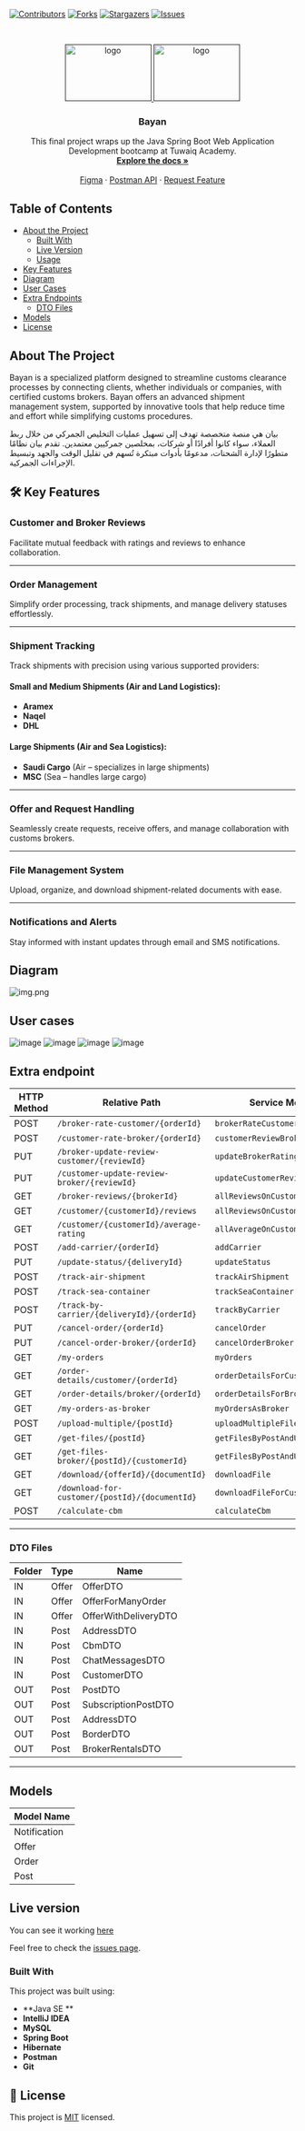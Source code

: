 <!--
*** Thanks for checking out this README Template. If you have a suggestion that would
*** make this better, please fork the repo and create a pull request or simply open
*** an issue with the tag "enhancement".
*** Thanks again! Now go create something AMAZING! :D
-->

<!-- PROJECT SHIELDS -->
<!--
*** I'm using markdown "reference style" links for readability.
*** Reference links are enclosed in brackets [ ] instead of parentheses ( ).
*** See the bottom of this document for the declaration of the reference variables
*** for contributors-url, forks-url, etc. This is an optional, concise syntax you may use.
*** https://www.markdownguide.org/basic-syntax/#reference-style-links
-->
[![Contributors][contributors-shield]][contributors-url]
[![Forks][forks-shield]][forks-url]
[![Stargazers][stars-shield]][stars-url]
[![Issues][issues-shield]][issues-url]

<!-- PROJECT LOGO -->
<br />
<p align="center">
  <a href="">
<img src="images/tuwaiq.png" alt="logo" width="152" height="100">
<img src="images/bayan.png" alt="logo" width="152" height="100">
 
</a>
 
<h3 align="center">Bayan</h3>

  <p align="center">
  This final project wraps up the Java Spring Boot Web Application Development bootcamp at Tuwaiq Academy.
 <br />
    <a href="https://github.com/salemALmotiry/Bayan"><strong>Explore the docs »</strong></a>
    <br />
    <br />
    <a href="https://www.figma.com/design/zTIO7kQz6k6514lARuOtXo/Untitled1?node-id=0-1&p=f&t=1OL4NiM8cWGly5It-0">Figma</a>
    ·
    <a href="https://documenter.getpostman.com/view/40740226/2sAYJAcwpL">Postman API</a>
    ·
    <a href="https://github.com/salemALmotiry/Bayan/issues">Request Feature</a>
  </p>


<!-- TABLE OF CONTENTS -->
## Table of Contents


* [About the Project](#about-the-project)
  * [Built With](#built-with)
  * [Live Version](#live-version)
  * [Usage](#usage)
* [Key Features](#key-features)
* [Diagram](#Diagram)
* [User Cases](#user-cases)
* [Extra Endpoints](#extra-endpoints)
  * [DTO Files](#dto-files)
* [Models](#models)
* [License](#license)

<!-- ABOUT THE PROJECT -->
## About The Project
Bayan is a specialized platform designed to streamline customs clearance processes by connecting clients, 
whether individuals or companies, with certified customs brokers. 
Bayan offers an advanced shipment management system,
supported by innovative tools that help reduce time and effort while simplifying customs procedures.

بيان هي منصة متخصصة تهدف إلى تسهيل عمليات التخليص الجمركي من خلال ربط العملاء، سواء كانوا أفرادًا أو شركات، بمخلصين جمركيين معتمدين. تقدم بيان نظامًا متطورًا لإدارة الشحنات، مدعومًا بأدوات مبتكرة تُسهم في تقليل الوقت والجهد وتبسيط الإجراءات الجمركية.



<!-- ABOUT THE PROJECT -->
## 🛠 Key Features

### **Customer and Broker Reviews**
Facilitate mutual feedback with ratings and reviews to enhance collaboration.

---

### **Order Management**
Simplify order processing, track shipments, and manage delivery statuses effortlessly.

---

### **Shipment Tracking**
Track shipments with precision using various supported providers:

#### Small and Medium Shipments (Air and Land Logistics):
- **Aramex**
- **Naqel**
- **DHL**

#### Large Shipments (Air and Sea Logistics):
- **Saudi Cargo** (Air – specializes in large shipments)
- **MSC** (Sea – handles large cargo)

---

### **Offer and Request Handling**
Seamlessly create requests, receive offers, and manage collaboration with customs brokers.

---

### **File Management System**
Upload, organize, and download shipment-related documents with ease.

---

### **Notifications and Alerts**
Stay informed with instant updates through email and SMS notifications.


## Diagram
![img.png](img.png)
<!-- LIVE VERSION -->

## User cases
![image](https://github.com/user-attachments/assets/44bb88da-2b41-4cf2-82bd-64e8a707ab90)
![image](https://github.com/user-attachments/assets/50c32047-16e0-4025-84fb-0b57b66e7916)
![image](https://github.com/user-attachments/assets/3ae585af-cfe2-4b43-a2aa-85fa439262da)
![image](https://github.com/user-attachments/assets/8eed383e-5e78-4a1d-9e8d-17e3fdf6f797)
<!-- Contributing -->


## Extra endpoint

| **HTTP Method** | **Relative Path**                                    | **Service Method**                |
|-----------------|------------------------------------------------------|-----------------------------------|
| POST            | `/broker-rate-customer/{orderId}`                    | `brokerRateCustomer`              |
| POST            | `/customer-rate-broker/{orderId}`                    | `customerReviewBroker`            |
| PUT             | `/broker-update-review-customer/{reviewId}`          | `updateBrokerRating`              |
| PUT             | `/customer-update-review-broker/{reviewId}`          | `updateCustomerReview`            |
| GET             | `/broker-reviews/{brokerId}`                         | `allReviewsOnCustomBroker`        |
| GET             | `/customer/{customerId}/reviews`                     | `allReviewsOnCustomer`            |
| GET             | `/customer/{customerId}/average-rating`              | `allAverageOnCustomer`            |
| POST            | `/add-carrier/{orderId}`                             | `addCarrier`                      |
| PUT             | `/update-status/{deliveryId}`                        | `updateStatus`                    |
| POST            | `/track-air-shipment`                                | `trackAirShipment`                |
| POST            | `/track-sea-container`                               | `trackSeaContainer`               |
| POST            | `/track-by-carrier/{deliveryId}/{orderId}`           | `trackByCarrier`                  |
| PUT             | `/cancel-order/{orderId}`                            | `cancelOrder`                     |
| PUT             | `/cancel-order-broker/{orderId}`                     | `cancelOrderBroker`               |
| GET             | `/my-orders`                                         | `myOrders`                        |
| GET             | `/order-details/customer/{orderId}`                  | `orderDetailsForCustomer`         |
| GET             | `/order-details/broker/{orderId}`                    | `orderDetailsForBroker`           |
| GET             | `/my-orders-as-broker`                               | `myOrdersAsBroker`                |
| POST            | `/upload-multiple/{postId}`                          | `uploadMultipleFiles`             |
| GET             | `/get-files/{postId}`                                | `getFilesByPostAndUser`           |
| GET             | `/get-files-broker/{postId}/{customerId}`            | `getFilesByPostAndUserForBroker`  |
| GET             | `/download/{offerId}/{documentId}`                   | `downloadFile`                    |
| GET             | `/download-for-customer/{postId}/{documentId}`        | `downloadFileForCustomer`         |
| POST            | `/calculate-cbm`                                     | `calculateCbm`                    |

---

### DTO Files

| **Folder**   | **Type**   | **Name**               |
|--------------|------------|------------------------|
| IN           | Offer      | OfferDTO              |
| IN           | Offer      | OfferForManyOrder     |
| IN           | Offer      | OfferWithDeliveryDTO  |
| IN           | Post       | AddressDTO            |
| IN           | Post       | CbmDTO                |
| IN           | Post       | ChatMessagesDTO       |
| IN           | Post       | CustomerDTO           |
| OUT          | Post       | PostDTO               |
| OUT          | Post       | SubscriptionPostDTO   |
| OUT          | Post       | AddressDTO            |
| OUT          | Post       | BorderDTO             |
| OUT          | Post       | BrokerRentalsDTO      |

---
## Models
| **Model Name**   |
|------------------|
| Notification     |
| Offer            |
| Order            |
| Post             |

## Live version

You can see it working [here](https://replit.com/@salmotiry/Bayan)



Feel free to check the [issues page](https://github.com/salemALmotiry/Bayan/issues).

### Built With
This project was built using:

- **Java SE **
- **IntelliJ IDEA**
- **MySQL**
- **Spring Boot**
- **Hibernate**
- **Postman**
- **Git**

<!-- MARKDOWN LINKS & IMAGES -->
<!-- https://www.markdownguide.org/basic-syntax/#reference-style-links -->
[contributors-shield]: https://img.shields.io/github/contributors/salemALmotiry/Bayan.svg?style=flat-square
[contributors-url]:https://github.com/salemALmotiry/Bayan/graphs/contributors
[forks-shield]: https://img.shields.io/github/forks/salemALmotiry/Bayan.svg?style=flat-square
[forks-url]: https://github.com/salemALmotiry/Bayan/network/members
[stars-shield]: https://img.shields.io/github/stars/salemALmotiry/Bayan.svg?style=flat-square
[stars-url]: https://github.com/salemALmotiry/Bayan/stargazers
[issues-shield]: https://img.shields.io/github/issues/salemALmotiry/Bayan.svg?style=flat-square
[issues-url]: https://github.com/salemALmotiry/Bayan/graphs/contributors
[product-screenshot]: images/tic-tac-toe.png

<!-- License -->

## 📝 License

This project is [MIT](https://opensource.org/licenses/MIT) licensed.
